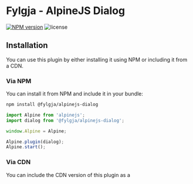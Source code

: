 # Fylgja - AlpineJS Dialog

[![NPM version](https://img.shields.io/npm/v/@fylgja/alpinejs-dialog)](https://www.npmjs.org/package/@fylgja/alpinejs-dialog)
![license](https://img.shields.io/github/license/fylgja/alpinejs-fylgja)

<!-- TODO -->

## Installation

You can use this plugin by either installing it using NPM or including it from a CDN.

### Via NPM

You can install it from NPM and include it in your bundle:

```bash
npm install @fylgja/alpinejs-dialog
```

```js
import Alpine from 'alpinejs';
import dialog from '@fylgja/alpinejs-dialog';

window.Alpine = Alpine;

Alpine.plugin(dialog);
Alpine.start();
```

### Via CDN

You can include the CDN version of this plugin as a <script> tag,
just make sure to include it before AlpineJs.

```bash
<script defer src="https://unpkg.com/@fylgja/alpinejs-dialog/dist/index.min.js"></script>
<script defer src="https://unpkg.com/alpinejs@3.x.x/dist/cdn.min.js"></script>
```

## How to use

To use this, create an Alpine component for example, like;

```html
<div x-data="{ open: false }">
    <button @click="open = !open">Open</button>
    <dialog x-show="open" x-dialog="open = false">..</dialog>
</div>
```

When adding the `x-dialog` to an `x-show` element,
it will not toggle the display,
but instead use the native `el.showModal()` function.

The value inside the `x-dialog` is not required,
but is recommended to close the dialog using the escape key or clicking the backdrop.

### Modifiers

#### Scroll-lock

To lock the page scroll add the modifier `noscroll`;

```html
<div x-data="{ open: false }">
    <button @click="open = !open">Open</button>
    <dialog x-show="open" x-dialog.noscroll="open = false">..</dialog>
</div>
```

This will now prevent any scrolling on the page.
